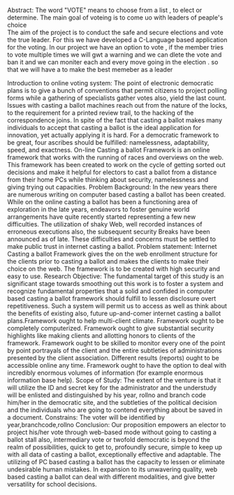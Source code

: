  Abstract:
      The word "VOTE" means to choose from a list , to elect or determine. The main goal of voteing is to come uo with leaders of peaple's choice     
      The aim of the project is to conduct the safe and secure elections and vote the true leader. For this we have developed a C-Language based application for the voting.
      In our project we have an option to vote , if the member tries to vote multiple times we will gwt a warning and we can dlete the vote and ban it and we can moniter
      each and every move going in the election . so that we will have a to make the best memeber as a leader

Introduction to online voting system:
      The point of electronic democratic plans is to give a bunch of conventions that permit citizens to project polling forms while a gathering of 
      specialists gather votes also, yield the last count. Issues with casting a ballot machines reach out from the nature of the locks, to
      the requirement for a printed review trail, to the hacking of the correspondence joins. In spite of the fact that casting a ballot makes
      many individuals to accept that casting a ballot is the ideal application for innovation, yet actually applying it is hard. For a democratic framework 
      to be great, four ascribes should be fulfilled: namelessness, adaptability, speed, and exactness. On-line Casting a ballot Framework is an online framework
      that works with the running of races and overviews on the web. This framework has been created to work on the cycle of getting sorted out decisions and 
      make it helpful for electors to cast a ballot from a distance from their home PCs while thinking about security, namelessness and giving trying out
      capacities.
Problem Background:
      In the new years there are numerous writing on computer  based casting a ballot has been created. While on the online
      casting a ballot has been a functioning area of exploration in the late years, endeavors to foster genuine world
      arrangements have quite recently started representing a few new difficulties. The utilization of shaky Web, well
      recorded instances of erroneous executions also, the subsequent security Breaks have been announced as of late. These difficulties and concerns
      must be settled to make public trust in internet casting a ballot.
Problem statement:
      Internet Casting a ballot Framework gives the on the web enrollment structure for the clients prior to casting a ballot and
      makes the clients to make their choice on the web. The framework is to be created with high security and easy to use.
Research Objective:
      The fundamental target of this study is an significant stage towards smoothing out this work is to foster a system and recognize fundamental
      properties that a solid and confided in computer  based casting a ballot framework should fulfill to lessen disclosure
      overt repetitiveness. Such a system will permit us to access as well as think about the benefits of existing also, future up-and-comer internet casting 
      a ballot plans.Framework ought to help multi-client climate. Framework ought to be completely computerized. Framework ought to give substantial security 
      highlights like making clients and allotting honors to clients of the framework. Framework ought to be skilled to monitor every one of the 
      point by point portrayals of the client and the entire subtleties of administrations presented by the client association.
      Different results (reports) ought to be accessible online any time. Framework ought to have the option to deal with incredibly enormous volumes of 
      information (for example enormous information base help).
Scope of Study:
      The extent of the venture is that it will utilize the ID and secret key for the administrator and the understudy will be enlisted and distinguished 
      by his year, rollno and branch code him/her in the democratic site, and the subtleties of the political decision and the individuals who are going
      to contend everything about be saved in a document.
Constrains:
      The voter will be identified by year,branchcode,rollno
Conclusion:
      Our proposition empowers an elector to project his/her vote through web-based mode without going to casting a ballot stall
      also, intermediary vote or twofold democratic is beyond the realm of possibilities, quick to get to, profoundly secure, simple
      to keep up with all data of casting a ballot, exceptionally effective and adaptable. The utilizing of PC based casting a ballot has the capacity to
      lessen or eliminate undesirable human mistakes. In expansion to its unwavering quality, web based casting a ballot can deal with
      different modalities, and give better versatility for school decisions.
    
